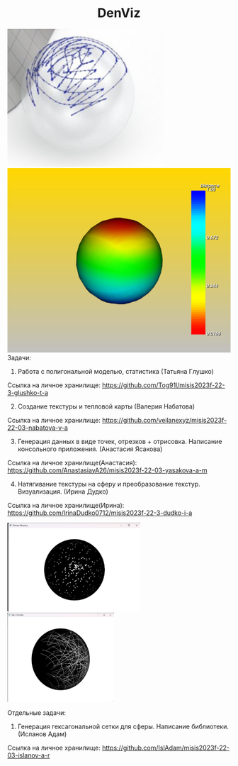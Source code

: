 <h1 align="center">DenViz</a></h1>

![Изначальная картинка](https://github.com/veilanexyz/pictures/blob/main/denviz.png)
![Тепловая карта пример](https://github.com/veilanexyz/pictures/blob/main/teplo.png)
Задачи:

1. Работа с полигональной моделью, статистика (Татьяна Глушко)

Ссылка на личное хранилище: https://github.com/Tog91l/misis2023f-22-3-glushko-t-a

2. Создание текстуры и тепловой карты (Валерия Набатова)

Ссылка на личное хранилище: https://github.com/veilanexyz/misis2023f-22-03-nabatova-v-a

3. Генерация данных в виде точек, отрезков + отрисовка. Написание консольного приложения. (Анастасия Ясакова)

Ссылка на личное хранилище(Анастасия): https://github.com/AnastasiayA26/misis2023f-22-03-yasakova-a-m

4. Натягивание текстуры на сферу и преобразование текстур. Визуализация. (Ирина Дудко)

Ссылка на личное хранилище(Ирина): https://github.com/IrinaDudko0712/misis2023f-22-3-dudko-i-a

<img src="https://github.com/veilanexyz/pictures/blob/main/sphere.jpg" width="300" height="200">
<img src="https://github.com/veilanexyz/pictures/blob/main/sphere1.jpg" width="240" height="200">

Отдельные задачи:
1. Генерация гексагональной сетки для сферы. Написание библиотеки.(Исланов Адам)

Ссылка на личное хранилище: https://github.com/IslAdam/misis2023f-22-03-islanov-a-r
